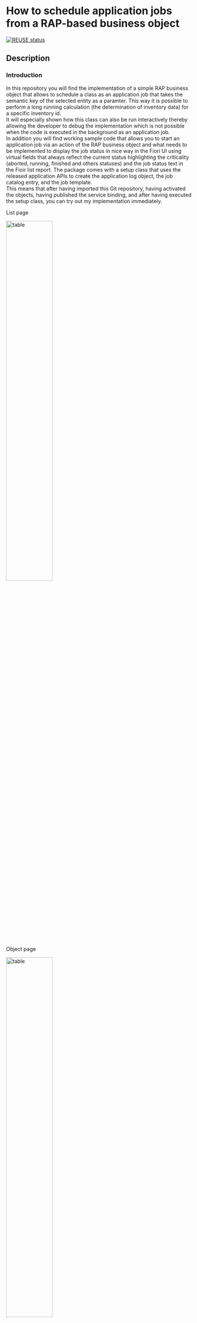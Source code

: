 # How to schedule application jobs from a RAP-based business object

<!--- Register repository https://api.reuse.software/register, then add REUSE badge:
[![REUSE status](https://api.reuse.software/badge/github.com/SAP-samples/REPO-NAME)](https://api.reuse.software/info/github.com/SAP-samples/REPO-NAME)
-->

[![REUSE status](https://api.reuse.software/badge/github.com/SAP-samples/abap-platform-application-jobs)](https://api.reuse.software/info/github.com/SAP-samples/abap-platform-application-jobs)

## Description

### Introduction

In this repository you will find the implementation of a simple RAP business object that allows to schedule a class as an application job that takes the semantic key of the selected entity as a paramter. This way it is possible to perform a long running calculation (the determination of inventory data) for a specific inventory id.  
It will especially shown how this class can also be run interactively thereby allowing the developer to debug the implementation which is not possible when the code is executed in the background as an application job.  
In addition you will find working sample code that allows you to start an application job via an action of the RAP business object and what needs to be implemented to display the job status in nice way in the Fiori UI using virtual fields that always reflect the current status highlighting the criticality (aborted, running, finished and others statuses) and the job status text in the Fioir list report.
The package comes with a setup class that uses the released application APIs to create the application log object, the job catalog entry, and the job template.  
This means that after having imported this Git repository, having activated the objects, having published the service binding, and after having executed the setup class, you can try out my implementation immediately.

List page

 <img src="images/z_demo_appl_jobs_000.png" alt="table" width="50%">
 
 Object page   
 
 <img src="images/z_demo_appl_jobs_010.png" alt="table" width="50%">     
 
 Object page with Application Log Support   
 
 <img src="images/JobLog Application Log.png" alt="table" width="50%">
 

### Job scheduling support 

#### Implementing the class that runs as an application job

A class that can be started as an application job must implement the following two interfaces: 
- if_apj_rt_exec_object~execute
- if_apj_dt_exec_object~get_parameters
Both interfaces come with only one method _execute( )_ and _get_parameters( )_ that must be implemented each.  
In addition we used the interface _IF_OO_ADT_CLASSRUN_ which allows you to run it interactively using the _main()_ method. 
Alternatively the code will write the output to the application log.

##### add_text_to_app_log_or_console( )
This method takes a character string of length 200 as a parameter which is either sent to the console window or written to the application log depending on whether the class has been started interactively via pressing F9 or whether it has been scheduled as a background job so that the method _execute( )_ will be called.

##### if_oo_adt_classrun~main( )
The interface _if_oo_adt_classrun_ is used to make the live of the developer easier when implementing the business logic. This is because it allows to run the class interactively when pressing F9. 
Within our main( ) method the execute( ) method is called and certain default values are passed. The output via the out object is wrapped in the method add_text_to_app_log_or_console( ) which either writes the string that it passed to the console window or to the application log depending on whether the class has been started to run interactively via F9 or whether it has been scheduled application job in the background. 

##### if_apj_rt_exec_object~execute( )
This method is actually called when the application job is started by the framework. Parameters can either be passed when using the released application job scheduling API directly or by selecting an appropriate application job template or as a fallback by running the method if_apj_dt_exec_object~get_parameters( ) that returns the type of parameters alongside with default values if returning such default values have been implemented.


##### if_apj_dt_exec_object~get_parameters( )
This method plays a similar part as the select option part of classic ABAP report. It defines on the one hand which parameters are expected by our class as parameters and it allows the developer to define certain default values that are being returned if no data is passed when the job has been scheduled.


#### application log, job catalog entry and jop template

In order to schedule our class as an application job we have to create a job catalog entry and a job template.
And to be able to write the output of your class to an application log we also have to create an application log object if there is no existing application log object that shall be reused.  
All three objects are being created by the setup class **zapp_cl_demo_01_setup**.   
Alternatively it is possible to create those objects manually using the appropriate json based editors.  

After an application job has been started an after it has been scheduled the job status and the job log can be checked using the administrative job scheduling app.  

In addition sample code has been added to this repository so that the application log can be integrated into the Fiori Elements application that is used as the UI for our RAP business object. 

Instead of using a SAPUI5 reuse component this allows for a tighter integration in your application and does not require any additional UI development since all the changes can be performed on the backend side. 

#### RAP business object   

So far it is only possible to call the job scheduling API ``CL_APJ_RT_API=>SCHEDULE_JOB`` within the additional save phase. As a result the **jobname** and **jobcount** are only available in the additional save phase but not in the interaction phase. As a result one has to update the table of the business object with these values during the additional save phase. However, at this point in time the business data cannot be changed anymore.   

When the job scheduling API would be called already during the interaction phase the problem can occur that implicit database commits are triggered. An example would be a remote API call or triggering the action to save draft data. Afterwards it would still be possible that a validation fails so that the business object still resides in an inconsistent state. However because of the implicit database commits mentioned above the application job would have been scheduled.

In an upcoming version of the job scheduling API it will thus be possible to generate a valid jobname and jobcount beforehand. 

The jobname and jobcount that are retrieved using this API call can then during the interaction phase be stored into the transaction buffer of your business object. The data can then later be used to call the job scheduling API ``CL_APJ_RT_API=>SCHEDULE_JOB`` within the additional save phase.

##### Start the application job via an action

When executing the action ``calculateInventory`` the flag ``ScheduleJob`` is set in the transactional buffer that an application job should be scheduled.

<pre>

   LOOP AT inventories INTO DATA(inventory).
      CLEAR update_line.
      update_line-%key = inventory-%key.
      update_line-ScheduleJob =  abap_true.
      APPEND update_line TO update.
    ENDLOOP.

    MODIFY ENTITIES OF ZAPPR_InventoryTP_01 IN LOCAL MODE
         ENTITY Inventory
           UPDATE FIELDS (
                          ScheduleJob
                          ) WITH update
        REPORTED reported
        FAILED failed
        MAPPED mapped.

</pre>

When the validations have been successfull and the save sequence is reached the code checks if the ``ScheduleJob`` flag is set. If yes the job is scheduled and the return parameters ``jobname`` and ``jobcount`` are stored into the database table ``zapp_inven_01`` of our RAP business object.

<pre>

    LOOP AT update-inventory INTO DATA(update_inventory)
            WHERE ScheduleJob = abap_true AND
                  %control-ScheduleJob = if_abap_behv=>mk-on.

      TRY.

          job_start_info-start_immediately = abap_true.

          job_parameter-name = zapp_cl_demo_01=>selection_name . "'INVENT'.
          range_value-sign = 'I'.
          range_value-option = 'EQ'.
          range_value-low = update_inventory-uuid.
          APPEND range_value TO job_parameter-t_value.
          APPEND job_parameter TO job_parameters.


          cl_apj_rt_api=>schedule_job(
              EXPORTING
              iv_job_template_name = job_template_name
              iv_job_text = |Calculate inventory of { update_inventory-ProductID }|
              is_start_info = job_start_info
              it_job_parameter_value = job_parameters
              IMPORTING
              ev_jobname  = job_name
              ev_jobcount = job_count
              ).

          UPDATE zapp_inven_01 SET job_count = @job_count , job_name = @job_name WHERE uuid = @update_inventory-uuid.

   CATCH cx_apj_rt INTO DATA(job_scheduling_error).
   
   " some error handling
   
   ENDTRY.

</pre>

##### Display the job status via virtual elements

Since the values ``jobname`` and ``jobcount`` have been persisted in the database table it is possible to display the status of application job using virtual fields. 
These fields contain the job status (for example **'F'** for finished) and the appropriate text. In addition the criticality is calculated and used to show the text in the appropriate colours. (green for finished, red for aborted and orange for running).  

<pre>
 IF <fs_original_data>-jobname IS NOT INITIAL AND <fs_original_data>-jobcount IS NOT INITIAL.

            cl_apj_rt_api=>get_job_status(
              EXPORTING
                iv_jobname  = <fs_original_data>-JobName
                iv_jobcount = <fs_original_data>-JobCount
              IMPORTING
                ev_job_status = JobStatus
                ev_job_status_text = jobstatustext
              ).

            <fs_original_data>-JobStatus = jobstatus.
            <fs_original_data>-JobStatusText = jobstatustext.

            CASE jobstatus.
              WHEN 'F'. "Finished
                <fs_original_data>-JobStatusCriticality = 3.
              WHEN 'A'. "Aborted
                <fs_original_data>-JobStatusCriticality = 1.
              WHEN 'R'. "Running
                <fs_original_data>-JobStatusCriticality = 2.
              WHEN OTHERS.
                <fs_original_data>-JobStatusCriticality = 0.
            ENDCASE.

          ENDIF.


</pre>


### Adding support to display the application log  

#### Custom entity

The application log can be read using the api ``cl_bali_log_db`` using the handle of the application log that was stored in our sample application in the save sequence when the job was scheduled. The application log is retrieved using the following coding:   

<pre>
  DATA(l_log) = cl_bali_log_db=>get_instance( )->load_log( handle = l_handle 
                                                           read_only_header = abap_true ).  
  DATA(log_items) = l_log->get_all_items( ).  
</pre>

The custom entity is defined as follows and used the log handle and the item number as its key fields:   

<pre>
@EndUserText.label: 'RAP Generator - Application Log'
@ObjectModel.query.implementedBy: 'ABAP:ZAPP_CL_SHOW_APPL_LOG'

@UI: {
    headerInfo: {
    typeName: 'AppLogEntry',
    typeNamePlural: 'AppLogEntries'},
    presentationVariant: [{
    maxItems: 20,
    visualizations: [{type: #AS_LINEITEM}]
    }]
    }

define custom entity ZAPPI_appl_log 
{

  key Log_handle      : balloghndl;
      @UI.lineItem    : [ {
      position        : 10 ,
      importance      : #HIGH,
      label           : 'Log item number'  } ]
      @UI.identification: [ {
      position        : 10 ,
      importance      : #HIGH,
      label           : 'Log item number'  } ]
      @EndUserText.label: 'Logitemnumber'
      @UI.selectionField: [ { position: 20 } ]
  key Log_item_number : balmnr;

      @UI.lineItem    : [ {
          position    : 10 ,
          importance  : #HIGH,
          criticality : 'criticality',
          label       : 'Severity'  } ]

      severity        : symsgty;
      category        : abap.char(1);
      criticality     : abap.int1;
      @UI.lineItem    : [ {
      position        : 90 ,
      importance      : #HIGH,
      label           : 'Detail level'  } ]
      @UI.identification: [ {
      position        : 90 ,
      importance      : #HIGH,
      label           : 'Detail level'  } ]
      detail_level    : ballevel;
      timestamp       : abap.utclong;
      @UI.lineItem    : [ {
      position        : 100 ,
      importance      : #HIGH,
      label           : 'Message text'  } ]
      @UI.identification: [ {
      position        : 100 ,
      importance      : #HIGH,
      label           : 'Message text'  } ]
      message_text    : abap.sstring( 512 );

}
</pre>

The content of the custom entity can be displayed by adding an association into the root entity of our RAP BO.  

<pre>
define root view entity ZAPPR_InventoryTP_01
  as select from zapp_inven_01
   association [0..*] to ZAPPI_appl_log as _ApplicationLog     on $projection.LogHandle = _ApplicationLog.Log_handle
</pre>

and by adding appropriate ``@UI.facet`` entries in the meta data extension file of the root entity of our RAP business object.

<pre>   

  @UI.facet: [ 
  ...
  ,
  {
        id: 'idApplicationLogItem',
        type: #LINEITEM_REFERENCE,
        label: 'Application Log',
        position: 25 ,
        targetElement: '_ApplicationLog'
      }
  ]
</pre>

### Authorization checks

Scheduling an application job as well as reading an application log requires that the user has appropriate authorizations.  

#### Application Job   

Creating the application log catalog entry and application log template entry generates an IAM App in Steampunk that has to be assigned to a business catalog which has to be assigned via a role to the end user that shall schedule the application job.

#### Application log  

Reading the application log using the aforementioned API requires that the user has an authorization based on the authorization object ``S_APPL_LOG``.   
The setup class for this sample application creates an applicaiton log object with the name ``ZAPP_DEMO_01_LOG`` and a a sub object ``ZAPP_DEMO_01_SUB``.  

<img src="images/S_APPL_LOG_Authorization.png" alt="table" width="50%">

## Requirements

- ABAP Platform 2021 and higher  
- SAP BTP, ABAP Environment  
- SAP S/4HANA, ABAP Environment  

## Download and Installation

- Create a package, e.g. Z_DEMO_APPL_JOBS 
- Link the URL of this repo with the package that you have created beforehand
- Pull the content of this repository
- Activate all changes
- Run the setup class ``zapp_cl_demo_01_setup``  
- Publish the service bindings ``ZAPPUI_INVENTORY_O4_01`` or ``ZAPPUI_INVENTORY_O2_01``   

## Known Issues
<!-- You may simply state "No known issues. -->

## How to obtain support
[Create an issue](https://github.com/SAP-samples/<repository-name>/issues) in this repository if you find a bug or have questions about the content.
 
For additional support, [ask a question in SAP Community](https://answers.sap.com/questions/ask.html).

## Contributing
If you wish to contribute code, offer fixes or improvements, please send a pull request. Due to legal reasons, contributors will be asked to accept a DCO when they create the first pull request to this project. This happens in an automated fashion during the submission process. SAP uses [the standard DCO text of the Linux Foundation](https://developercertificate.org/).

## License
Copyright (c) 2022 SAP SE or an SAP affiliate company. All rights reserved. This project is licensed under the Apache Software License, version 2.0 except as noted otherwise in the [LICENSE](LICENSE) file.
